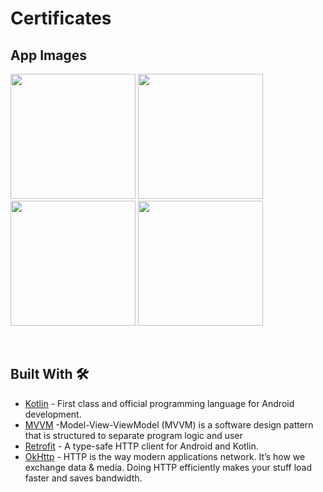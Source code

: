 # Certificates

## App Images
<p>
<img src="https://m7madmagdy.github.io/pages/1.png" width="200px">
<img src="https://m7madmagdy.github.io/pages/2.png" width="200px">
<img src="https://m7madmagdy.github.io/pages/3.png" width="200px">
<img src="https://m7madmagdy.github.io/pages/4.png" width="200px">
<p/>
<br/>

 ## Built With 🛠
- [Kotlin](https://kotlinlang.org/) - First class and official programming language for Android development.
- [MVVM](https://developer.android.com/topic/architecture) -Model-View-ViewModel (MVVM) is a software design pattern that is structured to separate program logic and user
- [Retrofit](https://github.com/square/retrofit) - A type-safe HTTP client for Android and Kotlin.
- [OkHttp](https://square.github.io/okhttp/) - HTTP is the way modern applications network. It’s how we exchange data & media. Doing HTTP efficiently makes your stuff load faster and saves bandwidth.

